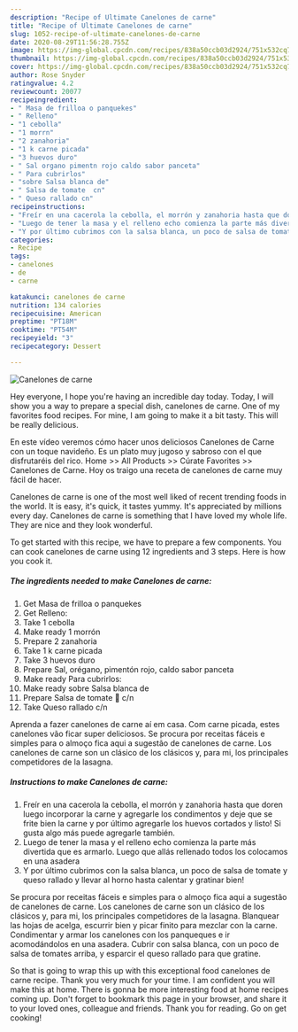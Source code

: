 ```yaml
---
description: "Recipe of Ultimate Canelones de carne"
title: "Recipe of Ultimate Canelones de carne"
slug: 1052-recipe-of-ultimate-canelones-de-carne
date: 2020-08-29T11:56:28.755Z
image: https://img-global.cpcdn.com/recipes/838a50ccb03d2924/751x532cq70/canelones-de-carne-foto-principal.jpg
thumbnail: https://img-global.cpcdn.com/recipes/838a50ccb03d2924/751x532cq70/canelones-de-carne-foto-principal.jpg
cover: https://img-global.cpcdn.com/recipes/838a50ccb03d2924/751x532cq70/canelones-de-carne-foto-principal.jpg
author: Rose Snyder
ratingvalue: 4.2
reviewcount: 20077
recipeingredient:
- " Masa de frilloa o panquekes"
- " Relleno"
- "1 cebolla"
- "1 morrn"
- "2 zanahoria"
- "1 k carne picada"
- "3 huevos duro"
- " Sal organo pimentn rojo caldo sabor panceta"
- " Para cubrirlos"
- "sobre Salsa blanca de"
- " Salsa de tomate  cn"
- " Queso rallado cn"
recipeinstructions:
- "Freír en una cacerola la cebolla, el morrón y zanahoria hasta que doren luego incorporar la carne y agregarle los condimentos y deje que se frite bien la carne y por último agregarle los huevos cortados y listo! Si gusta algo más puede agregarle también."
- "Luego de tener la masa y el relleno echo comienza la parte más divertida que es armarlo. Luego que allás rellenado todos los colocamos en una asadera"
- "Y por último cubrimos con la salsa blanca, un poco de salsa de tomate y queso rallado y llevar al horno hasta calentar y gratinar bien!"
categories:
- Recipe
tags:
- canelones
- de
- carne

katakunci: canelones de carne 
nutrition: 134 calories
recipecuisine: American
preptime: "PT18M"
cooktime: "PT54M"
recipeyield: "3"
recipecategory: Dessert

---
```



![Canelones de carne](https://img-global.cpcdn.com/recipes/838a50ccb03d2924/751x532cq70/canelones-de-carne-foto-principal.jpg)

Hey everyone, I hope you're having an incredible day today. Today, I will show you a way to prepare a special dish, canelones de carne. One of my favorites food recipes. For mine, I am going to make it a bit tasty. This will be really delicious.

En este vídeo veremos cómo hacer unos deliciosos Canelones de Carne con un toque navideño. Es un plato muy jugoso y sabroso con el que disfrutaréis del rico. Home &gt;&gt; All Products &gt;&gt; Cúrate Favorites &gt;&gt; Canelones de Carne. Hoy os traigo una receta de canelones de carne muy fácil de hacer.

Canelones de carne is one of the most well liked of recent trending foods in the world. It is easy, it's quick, it tastes yummy. It's appreciated by millions every day. Canelones de carne is something that I have loved my whole life. They are nice and they look wonderful.


To get started with this recipe, we have to prepare a few components. You can cook canelones de carne using 12 ingredients and 3 steps. Here is how you cook it.

<!--inarticleads1-->

##### The ingredients needed to make Canelones de carne:

1. Get  Masa de frilloa o panquekes
1. Get  Relleno:
1. Take 1 cebolla
1. Make ready 1 morrón
1. Prepare 2 zanahoria
1. Take 1 k carne picada
1. Take 3 huevos duro
1. Prepare  Sal, orégano, pimentón rojo, caldo sabor panceta
1. Make ready  Para cubrirlos:
1. Make ready sobre Salsa blanca de
1. Prepare  Salsa de tomate 🍅 c/n
1. Take  Queso rallado c/n


Aprenda a fazer canelones de carne aí em casa. Com carne picada, estes canelones vão ficar super deliciosos. Se procura por receitas fáceis e simples para o almoço fica aqui a sugestão de canelones de carne. Los canelones de carne son un clásico de los clásicos y, para mi, los principales competidores de la lasagna. 

<!--inarticleads2-->

##### Instructions to make Canelones de carne:

1. Freír en una cacerola la cebolla, el morrón y zanahoria hasta que doren luego incorporar la carne y agregarle los condimentos y deje que se frite bien la carne y por último agregarle los huevos cortados y listo! Si gusta algo más puede agregarle también.
1. Luego de tener la masa y el relleno echo comienza la parte más divertida que es armarlo. Luego que allás rellenado todos los colocamos en una asadera
1. Y por último cubrimos con la salsa blanca, un poco de salsa de tomate y queso rallado y llevar al horno hasta calentar y gratinar bien!


Se procura por receitas fáceis e simples para o almoço fica aqui a sugestão de canelones de carne. Los canelones de carne son un clásico de los clásicos y, para mi, los principales competidores de la lasagna. Blanquear las hojas de acelga, escurrir bien y picar finito para mezclar con la carne. Condimentar y armar los canelones con los panqueques e ir acomodándolos en una asadera. Cubrir con salsa blanca, con un poco de salsa de tomates arriba, y esparcir el queso rallado para que gratine. 

So that is going to wrap this up with this exceptional food canelones de carne recipe. Thank you very much for your time. I am confident you will make this at home. There is gonna be more interesting food at home recipes coming up. Don't forget to bookmark this page in your browser, and share it to your loved ones, colleague and friends. Thank you for reading. Go on get cooking!
